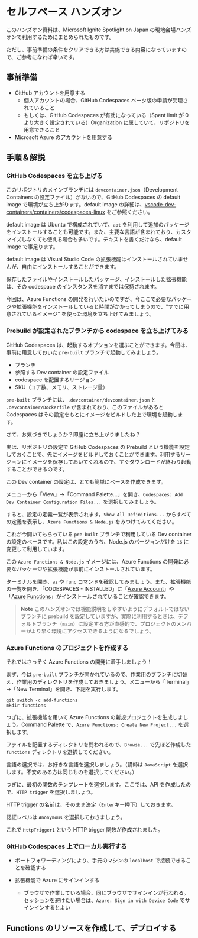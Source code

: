 # セルフペース ハンズオン

このハンズオン資料は、Microsoft Ignite Spotlight on Japan の現地会場ハンズオンで利用するためにまとめられたものです。

ただし、事前準備の条件をクリアできる方は実施できる内容になっていますので、ご参考になれば幸いです。


## 事前準備

- GitHub アカウントを用意する
  - 個人アカウントの場合、GitHub Codespaces ベータ版の申請が受理されていること
  - もしくは、GitHub Codespaces が有効になっている（Spent limit が 0 より大きく設定されている）Organization に属していて、リポジトリを用意できること
- Microsoft Azure のアカウントを用意する


## 手順＆解説

### GitHub Codespaces を立ち上げる

このリポジトリのメインブランチには `devcontainer.json`（Development Containers の設定ファイル）がないので、GitHub Codespaces の default image で環境が立ち上がります。default image の詳細は、[vscode-dev-containers/containers/codespaces-linux](https://aka.ms/ghcs-default-image) をご参照ください。

default image は Ubuntu で構成されていて、`apt` を利用して追加のパッケージをインストールすることも可能です。また、主要な言語が含まれており、カスタマイズしなくても使える場合も多いです。テキストを書くだけなら、default image で事足ります。

default image は Visual Studio Code の拡張機能はインストールされていませんが、自由にインストールすることができます。

保存したファイルやインストールしたパッケージ、インストールした拡張機能は、その codespace のインスタンスを消すまでは保持されます。

今回は、Azure Functions の開発を行いたいのですが、今ここで必要なパッケージや拡張機能をインストールしていると時間がかかってしまうので、"すでに用意されているイメージ" を使った環境を立ち上げてみましょう。


### Prebuild が設定されたブランチから codespace を立ち上げてみる

GitHub Codespaces は、起動するオプションを選ぶことができます。今回は、事前に用意しておいた `pre-built` ブランチで起動してみましょう。

- ブランチ
- 参照する Dev container の設定ファイル
- codespace を配置するリージョン
- SKU（コア数、メモリ、ストレージ量）

`pre-built` ブランチには、`.devcontainer/devcontainer.json` と `.devcontainer/Dockerfile` が含まれており、このファイルがあると Codespaces はその設定をもとにイメージをビルドした上で環境を起動します。

さて、お気づきでしょうか？即座に立ち上がりましたね？

実は、リポジトリの設定で GitHub Codespaces の Prebuild という機能を設定しておくことで、先にイメージをビルドしておくことができます。利用するリージョンにイメージを保存しておいてくれるので、すぐダウンロードが終わり起動することができるのです。

この Dev container の設定は、とても簡単にベースを作成できます。

メニューから「View」→「Command Palette...」を開き、`Codespaces: Add Dev Container Configuration Files...` を選択してみましょう。

すると、設定の定義一覧が表示されます。`Show All Definitions...` からすべての定義を表示し、`Azure Functions & Node.js` をみつけてみてください。

これが今開いてもらっている `pre-built` ブランチで利用している Dev container の設定のベースです。私はこの設定のうち、Node.js のバージョンだけを `16` に変更して利用しています。

この `Azure Functions & Node.js` イメージには、Azure Functions の開発に必要なパッケージや拡張機能が事前にインストールされています。

ターミナルを開き、`az` や `func` コマンドを確認してみましょう。また、拡張機能の一覧を開き、「CODESPACES - INSTALLED」に「[Azure Account](https://marketplace.visualstudio.com/items?itemName=ms-vscode.azure-account)」や「[Azure Functions](https://marketplace.visualstudio.com/items?itemName=ms-azuretools.vscode-azurefunctions)」がインストールされていることが確認できます。

> **Note** このハンズオンでは機能説明をしやすいようにデフォルトではないブランチに prebuild を設定していますが、実際に利用するときは、デフォルトブランチ（`main`）に設定する方が直感的で、プロジェクトのメンバーがより早く環境にアクセスできるようになるでしょう。


### Azure Functions のプロジェクトを作成する

それではさっそく Azure Functions の開発に着手しましょう！


まず、今は `pre-built` ブランチが開かれているので、作業用のブランチに切替え、作業用のディレクトリを作成しておきましょう。メニューから「Terminal」→「New Terminal」を開き、下記を実行します。

```
git switch -c add-functions
mkdir functions
```

つぎに、拡張機能を用いて Azure Functions の新規プロジェクトを生成しましょう。Command Palette で、`Azure Functions: Create New Project...` を選択します。

ファイルを配置するディレクトリを問われるので、`Browse...` で先ほど作成した `functions` ディレクトリを選択してください。

言語の選択では、お好きな言語を選択しましょう。（講師は `JavaScript` を選択します。不安のある方は同じものを選択してください。）

つぎに、最初の関数のテンプレートを選択します。ここでは、API を作成したので、`HTTP trigger` を選択しましょう。

HTTP trigger の名前は、そのまま決定（`Enter`キー押下）しておきます。

認証レベルは `Anonymous` を選択しておきましょう。

これで `HttpTrigger1` という HTTP trigger 関数が作成されました。


### GitHub Codespaces 上でローカル実行する
  - ポートフォワーディングにより、手元のマシンの `localhost` で接続できることを確認する


- 拡張機能で Azure にサインインする
  - ブラウザで作業している場合、同じブラウザでサインインが行われる。セッションを避けたい場合は、`Azure: Sign in with Device Code` でサインインするとよい


## Functions のリソースを作成して、デプロイする

